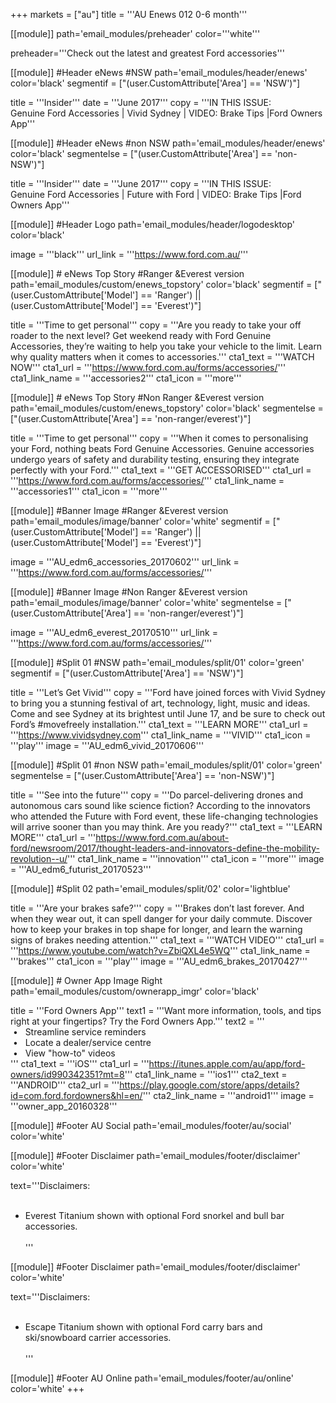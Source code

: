 +++
markets = ["au"]
title = '''AU Enews 012 0-6 month'''

[[module]]
path='email_modules/preheader'
color='''white'''

   preheader='''Check out the latest and greatest Ford accessories'''

[[module]] #Header eNews #NSW
path='email_modules/header/enews'
color='black'
segmentif = ["(user.CustomAttribute['Area'] == 'NSW')"]

  title = '''Insider'''
  date = '''June 2017'''
  copy = '''IN THIS ISSUE:<br />Genuine Ford Accessories | Vivid Sydney | VIDEO: Brake Tips |Ford Owners App'''

  [[module]] #Header eNews #non NSW
path='email_modules/header/enews'
color='black'
segmentelse = ["(user.CustomAttribute['Area'] == 'non-NSW')"]

  title = '''Insider'''
  date = '''June 2017'''
  copy = '''IN THIS ISSUE:<br />Genuine Ford Accessories | Future with Ford | VIDEO: Brake Tips |Ford Owners App'''

[[module]] #Header Logo
path='email_modules/header/logodesktop'
color='black'

  image = '''black'''
  url_link = '''https://www.ford.com.au/'''

[[module]] # eNews Top Story  #Ranger &Everest version
path='email_modules/custom/enews_topstory'
color='black'
segmentif = ["(user.CustomAttribute['Model'] == 'Ranger') || (user.CustomAttribute['Model'] == 'Everest')"]

  title = '''Time to get personal'''
  copy = '''Are you ready to take your off roader to the next level? Get weekend ready with Ford Genuine Accessories, they’re waiting to help you take your vehicle to the limit. Learn why quality matters when it comes to accessories.'''
  cta1_text = '''WATCH NOW'''
  cta1_url = '''https://www.ford.com.au/forms/accessories/'''
  cta1_link_name = '''accessories2'''
  cta1_icon = '''more'''

[[module]] # eNews Top Story #Non Ranger &Everest version
path='email_modules/custom/enews_topstory'
color='black'
segmentelse = ["(user.CustomAttribute['Area'] == 'non-ranger/everest')"]

  title = '''Time to get personal'''
  copy = '''When it comes to personalising your Ford, nothing beats Ford Genuine Accessories. Genuine accessories undergo years of safety and durability testing, ensuring they integrate perfectly with your Ford.'''
  cta1_text = '''GET ACCESSORISED'''
  cta1_url = '''https://www.ford.com.au/forms/accessories/'''
  cta1_link_name = '''accessories1'''
  cta1_icon = '''more'''

[[module]] #Banner Image  #Ranger &Everest version
path='email_modules/image/banner'
color='white'
segmentif = ["(user.CustomAttribute['Model'] == 'Ranger') || (user.CustomAttribute['Model'] == 'Everest')"]

  image = '''AU_edm6_accessories_20170602'''
  url_link = '''https://www.ford.com.au/forms/accessories/'''

[[module]] #Banner Image  #Non Ranger &Everest version
path='email_modules/image/banner'
color='white'
segmentelse = ["(user.CustomAttribute['Area'] == 'non-ranger/everest')"]

  image = '''AU_edm6_everest_20170510'''
  url_link = '''https://www.ford.com.au/forms/accessories/'''

[[module]] #Split 01 #NSW
path='email_modules/split/01'
color='green'
segmentif = ["(user.CustomAttribute['Area'] == 'NSW')"]

title = '''Let’s Get Vivid'''
  copy = '''Ford have joined forces with Vivid Sydney to bring you a stunning festival of art, technology, light, music and ideas. Come and see Sydney at its brightest until June 17, and be sure to check out Ford’s #movefreely installation.'''
  cta1_text = '''LEARN MORE'''
  cta1_url = '''https://www.vividsydney.com'''
  cta1_link_name = '''VIVID'''
  cta1_icon = '''play'''
  image = '''AU_edm6_vivid_20170606'''

  [[module]] #Split 01 #non NSW
path='email_modules/split/01'
color='green'
segmentelse = ["(user.CustomAttribute['Area'] == 'non-NSW')"]

 title = '''See into the future'''
  copy = '''Do parcel-delivering drones and autonomous cars sound like science fiction? According to the innovators who attended the Future with Ford event, these life-changing technologies will arrive sooner than you may think. Are you ready?'''
  cta1_text = '''LEARN MORE'''
  cta1_url = '''https://www.ford.com.au/about-ford/newsroom/2017/thought-leaders-and-innovators-define-the-mobility-revolution--u/'''
  cta1_link_name = '''innovation'''
  cta1_icon = '''more'''
  image = '''AU_edm6_futurist_20170523'''


  [[module]] #Split 02
path='email_modules/split/02'
color='lightblue'

  title = '''Are your brakes safe?'''
  copy = '''Brakes don’t last forever. And when they wear out, it can spell danger for your daily commute. Discover how to keep your brakes in top shape for longer, and learn the warning signs of brakes needing attention.'''
  cta1_text = '''WATCH VIDEO'''
  cta1_url = '''https://www.youtube.com/watch?v=ZbiQXL4e5WQ'''
  cta1_link_name = '''brakes'''
  cta1_icon = '''play'''
  image = '''AU_edm6_brakes_20170427'''


[[module]] # Owner App Image Right
path='email_modules/custom/ownerapp_imgr'
color='black'

  title = '''Ford Owners App'''
  text1 = '''Want more information, tools, and tips right at your fingertips? Try the Ford Owners App.'''
  text2 = '''<br />&nbsp;&#8226;&nbsp;&nbsp;&nbsp;Streamline service reminders<br />&nbsp;&#8226;&nbsp;&nbsp;&nbsp;Locate a dealer/service centre<br />&nbsp;&#8226;&nbsp;&nbsp;&nbsp;View "how-to" videos<br />'''
  cta1_text = '''iOS'''
  cta1_url = '''https://itunes.apple.com/au/app/ford-owners/id990342351?mt=8'''
  cta1_link_name = '''ios1'''
  cta2_text = '''ANDROID'''
  cta2_url = '''https://play.google.com/store/apps/details?id=com.ford.fordowners&hl=en/'''
  cta2_link_name = '''android1'''
  image = '''owner_app_20160328'''

[[module]] #Footer AU Social
path='email_modules/footer/au/social'
color='white'

[[module]] #Footer Disclaimer
path='email_modules/footer/disclaimer'
color='white'

text='''Disclaimers:<br /><br />
* Everest Titanium shown with optional Ford snorkel and bull bar accessories.<br/><br/>'''


[[module]] #Footer Disclaimer
path='email_modules/footer/disclaimer'
color='white'

text='''Disclaimers:<br /><br />
* Escape Titanium shown with optional Ford carry bars and ski/snowboard carrier accessories.<br/><br/>'''

[[module]] #Footer AU Online
path='email_modules/footer/au/online'
color='white'
+++
